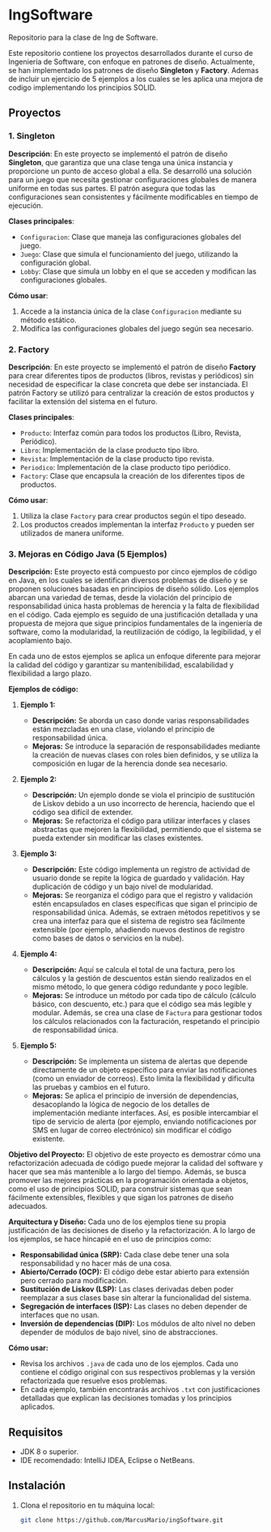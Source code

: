 # IngSoftware
Repositorio para la clase de Ing de Software.

Este repositorio contiene los proyectos desarrollados durante el curso de Ingeniería de Software, con enfoque en patrones de diseño. Actualmente, se han implementado los patrones de diseño **Singleton** y **Factory**. Ademas de incluir un ejercicio de 5 ejemplos a los cuales se les aplica una mejora de codigo implementando los principios SOLID. 

## Proyectos

### 1. **Singleton**

**Descripción**: En este proyecto se implementó el patrón de diseño **Singleton**, que garantiza que una clase tenga una única instancia y proporcione un punto de acceso global a ella. Se desarrolló una solución para un juego que necesita gestionar configuraciones globales de manera uniforme en todas sus partes. El patrón asegura que todas las configuraciones sean consistentes y fácilmente modificables en tiempo de ejecución.

**Clases principales**:
- `Configuracion`: Clase que maneja las configuraciones globales del juego.
- `Juego`: Clase que simula el funcionamiento del juego, utilizando la configuración global.
- `Lobby`: Clase que simula un lobby en el que se acceden y modifican las configuraciones globales.

**Cómo usar**:
1. Accede a la instancia única de la clase `Configuracion` mediante su método estático.
2. Modifica las configuraciones globales del juego según sea necesario.

### 2. **Factory**

**Descripción**: En este proyecto se implementó el patrón de diseño **Factory** para crear diferentes tipos de productos (libros, revistas y periódicos) sin necesidad de especificar la clase concreta que debe ser instanciada. El patrón Factory se utilizó para centralizar la creación de estos productos y facilitar la extensión del sistema en el futuro.

**Clases principales**:
- `Producto`: Interfaz común para todos los productos (Libro, Revista, Periódico).
- `Libro`: Implementación de la clase producto tipo libro.
- `Revista`: Implementación de la clase producto tipo revista.
- `Periodico`: Implementación de la clase producto tipo periódico.
- `Factory`: Clase que encapsula la creación de los diferentes tipos de productos.

**Cómo usar**:
1. Utiliza la clase `Factory` para crear productos según el tipo deseado.
2. Los productos creados implementan la interfaz `Producto` y pueden ser utilizados de manera uniforme.

### 3. **Mejoras en Código Java (5 Ejemplos)**

**Descripción:** Este proyecto está compuesto por cinco ejemplos de código en Java, en los cuales se identifican diversos problemas de diseño y se proponen soluciones basadas en principios de diseño sólido. Los ejemplos abarcan una variedad de temas, desde la violación del principio de responsabilidad única hasta problemas de herencia y la falta de flexibilidad en el código. Cada ejemplo es seguido de una justificación detallada y una propuesta de mejora que sigue principios fundamentales de la ingeniería de software, como la modularidad, la reutilización de código, la legibilidad, y el acoplamiento bajo.

En cada uno de estos ejemplos se aplica un enfoque diferente para mejorar la calidad del código y garantizar su mantenibilidad, escalabilidad y flexibilidad a largo plazo.

**Ejemplos de código:**
1. **Ejemplo 1:**
   - **Descripción:** Se aborda un caso donde varias responsabilidades están mezcladas en una clase, violando el principio de responsabilidad única.
   - **Mejoras:** Se introduce la separación de responsabilidades mediante la creación de nuevas clases con roles bien definidos, y se utiliza la composición en lugar de la herencia donde sea necesario.

2. **Ejemplo 2:**
   - **Descripción:** Un ejemplo donde se viola el principio de sustitución de Liskov debido a un uso incorrecto de herencia, haciendo que el código sea difícil de extender.
   - **Mejoras:** Se refactoriza el código para utilizar interfaces y clases abstractas que mejoren la flexibilidad, permitiendo que el sistema se pueda extender sin modificar las clases existentes.

3. **Ejemplo 3:**
   - **Descripción:** Este código implementa un registro de actividad de usuario donde se repite la lógica de guardado y validación. Hay duplicación de código y un bajo nivel de modularidad.
   - **Mejoras:** Se reorganiza el código para que el registro y validación estén encapsulados en clases específicas que sigan el principio de responsabilidad única. Además, se extraen métodos repetitivos y se crea una interfaz para que el sistema de registro sea fácilmente extensible (por ejemplo, añadiendo nuevos destinos de registro como bases de datos o servicios en la nube).

4. **Ejemplo 4:**
   - **Descripción:** Aquí se calcula el total de una factura, pero los cálculos y la gestión de descuentos están siendo realizados en el mismo método, lo que genera código redundante y poco legible.
   - **Mejoras:** Se introduce un método por cada tipo de cálculo (cálculo básico, con descuento, etc.) para que el código sea más legible y modular. Además, se crea una clase de `Factura` para gestionar todos los cálculos relacionados con la facturación, respetando el principio de responsabilidad única.

5. **Ejemplo 5:**
   - **Descripción:** Se implementa un sistema de alertas que depende directamente de un objeto específico para enviar las notificaciones (como un enviador de correos). Esto limita la flexibilidad y dificulta las pruebas y cambios en el futuro.
   - **Mejoras:** Se aplica el principio de inversión de dependencias, desacoplando la lógica de negocio de los detalles de implementación mediante interfaces. Así, es posible intercambiar el tipo de servicio de alerta (por ejemplo, enviando notificaciones por SMS en lugar de correo electrónico) sin modificar el código existente.

**Objetivo del Proyecto:**
El objetivo de este proyecto es demostrar cómo una refactorización adecuada de código puede mejorar la calidad del software y hacer que sea más mantenible a lo largo del tiempo. Además, se busca promover las mejores prácticas en la programación orientada a objetos, como el uso de principios SOLID, para construir sistemas que sean fácilmente extensibles, flexibles y que sigan los patrones de diseño adecuados.

**Arquitectura y Diseño:**
Cada uno de los ejemplos tiene su propia justificación de las decisiones de diseño y la refactorización. A lo largo de los ejemplos, se hace hincapié en el uso de principios como:
- **Responsabilidad única (SRP):** Cada clase debe tener una sola responsabilidad y no hacer más de una cosa.
- **Abierto/Cerrado (OCP):** El código debe estar abierto para extensión pero cerrado para modificación.
- **Sustitución de Liskov (LSP):** Las clases derivadas deben poder reemplazar a sus clases base sin alterar la funcionalidad del sistema.
- **Segregación de interfaces (ISP):** Las clases no deben depender de interfaces que no usan.
- **Inversión de dependencias (DIP):** Los módulos de alto nivel no deben depender de módulos de bajo nivel, sino de abstracciones.

**Cómo usar:**
- Revisa los archivos `.java` de cada uno de los ejemplos. Cada uno contiene el código original con sus respectivos problemas y la versión refactorizada que resuelve esos problemas.
- En cada ejemplo, también encontrarás archivos `.txt` con justificaciones detalladas que explican las decisiones tomadas y los principios aplicados.

## Requisitos

- JDK 8 o superior.
- IDE recomendado: IntelliJ IDEA, Eclipse o NetBeans.

## Instalación

1. Clona el repositorio en tu máquina local:
   ```bash
   git clone https://github.com/MarcusMario/ingSoftware.git
